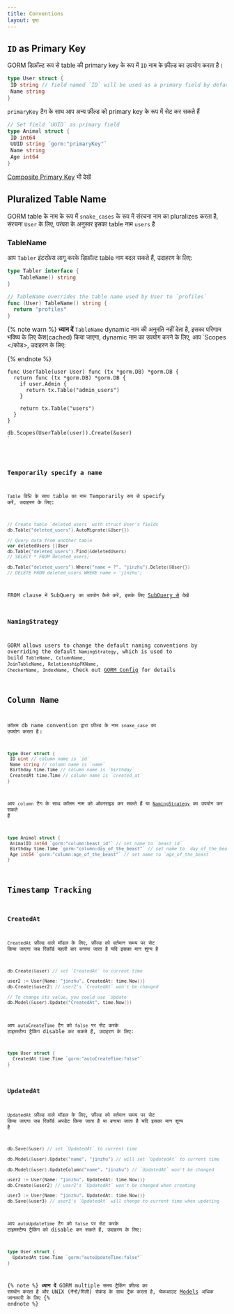 ```yaml
---
title: Conventions
layout: पृष्ठ
---
```


## `ID` as Primary Key

GORM डिफ़ॉल्ट रूप से table की primary key के रूप में `ID` नाम के फ़ील्ड का उपयोग करता है।

```go
type User struct {
 ID string // field named `ID` will be used as a primary field by default
 Name string
}
```

`primaryKey` टैग के साथ आप अन्य फ़ील्ड को primary key के रूप में सेट कर सकते हैं

```go
// Set field `UUID` as primary field
type Animal struct {
 ID int64
 UUID string `gorm:"primaryKey"`
 Name string
 Age int64
}
```

[Composite Primary Key](composite_primary_key.html) भी देखें

## Pluralized Table Name

GORM table के नाम के रूप में `snake_cases` के रूप में संरचना नाम का pluralizes करता है, संरचना `User` के लिए, परंपरा के अनुसार इसका table नाम `users` है

### TableName

आप `Tabler` इंटरफ़ेस लागू करके डिफ़ॉल्ट table नाम बदल सकते हैं, उदाहरण के लिए:

```go
type Tabler interface {
    TableName() string
}

// TableName overrides the table name used by User to `profiles`
func (User) TableName() string {
  return "profiles"
}
```

{% note warn %}
**ध्यान दें** `TableName` dynamic नाम की अनुमति नहीं देता है, इसका परिणाम भविष्य के लिए कैश(cached) किया जाएगा, dynamic नाम का उपयोग करने के लिए, आप `Scopes </कोड>, उदाहरण के लिए:
</p>

<p spaces-before="0">{% endnote %}</p>

<pre><code class="go">func UserTable(user User) func (tx *gorm.DB) *gorm.DB {
  return func (tx *gorm.DB) *gorm.DB {
    if user.Admin {
      return tx.Table("admin_users")
    }

    return tx.Table("users")
  }
}

db.Scopes(UserTable(user)).Create(&user)
`</pre>

### Temporarily specify a name

`Table` विधि के साथ table का नाम Temporarily रूप से specify करें, उदाहरण के लिए:

```go
// Create table `deleted_users` with struct User's fields
db.Table("deleted_users").AutoMigrate(&User{})

// Query data from another table
var deletedUsers []User
db.Table("deleted_users").Find(&deletedUsers)
// SELECT * FROM deleted_users;

db.Table("deleted_users").Where("name = ?", "jinzhu").Delete(&User{})
// DELETE FROM deleted_users WHERE name = 'jinzhu';
```

FROM clause में SubQuery का उपयोग कैसे करें, इसके लिए [SubQuery से](advanced_query.html#from_subquery) देखें

### <span id="naming_strategy">NamingStrategy</span>

GORM allows users to change the default naming conventions by overriding the default `NamingStrategy`, which is used to build `TableName`, `ColumnName`, `JoinTableName`, `RelationshipFKName`, `CheckerName`, `IndexName`, Check out [GORM Config](gorm_config.html#naming_strategy) for details

## Column Name

कॉलम db name convention द्वारा फ़ील्ड के नाम `snake_case` का उपयोग करता है।

```go
type User struct {
 ID uint // column name is `id`
 Name string // column name is `name`
 Birthday time.Time // column name is `birthday`
 CreatedAt time.Time // column name is `created_at`
}
```

आप `column` टैग के साथ कॉलम नाम को ओवरराइड कर सकते हैं या [`NamingStrategy`](#naming_strategy) का उपयोग कर सकते हैं

```go
type Animal struct {
 AnimalID int64 `gorm:"column:beast_id"` // set name to `beast_id`
 Birthday time.Time `gorm:"column:day_of_the_beast"` // set name to `day_of_the_beast`
 Age int64 `gorm:"column:age_of_the_beast"` // set name to `age_of_the_beast`
}
```

## Timestamp Tracking

### CreatedAt

`CreatedAt` फ़ील्ड वाले मॉडल के लिए, फ़ील्ड को वर्तमान समय पर सेट किया जाएगा जब रिकॉर्ड पहली बार बनाया जाता है यदि इसका मान शून्य है

```go
db.Create(&user) // set `CreatedAt` to current time

user2 := User{Name: "jinzhu", CreatedAt: time.Now()}
db.Create(&user2) // user2's `CreatedAt` won't be changed

// To change its value, you could use `Update`
db.Model(&user).Update("CreatedAt", time.Now())
```

आप `autoCreateTime` टैग को `false` पर सेट करके टाइमस्टैम्प ट्रैकिंग disable कर सकते हैं, उदाहरण के लिए:

```go
type User struct {
  CreatedAt time.Time `gorm:"autoCreateTime:false"`
}
```

### UpdatedAt

`UpdatedAt` फ़ील्ड वाले मॉडल के लिए, फ़ील्ड को वर्तमान समय पर सेट किया जाएगा जब रिकॉर्ड अपडेट किया जाता है या बनाया जाता है यदि इसका मान शून्य है

```go
db.Save(&user) // set `UpdatedAt` to current time

db.Model(&user).Update("name", "jinzhu") // will set `UpdatedAt` to current time

db.Model(&user).UpdateColumn("name", "jinzhu") // `UpdatedAt` won't be changed

user2 := User{Name: "jinzhu", UpdatedAt: time.Now()}
db.Create(&user2) // user2's `UpdatedAt` won't be changed when creating

user3 := User{Name: "jinzhu", UpdatedAt: time.Now()}
db.Save(&user3) // user3's `UpdatedAt` will change to current time when updating
```

आप `autoUpdateTime` टैग को `false` पर सेट करके टाइमस्टैम्प ट्रैकिंग को disable कर सकते हैं, उदाहरण के लिए:

```go
type User struct {
  UpdatedAt time.Time `gorm:"autoUpdateTime:false"`
}
```

{% note %}
**ध्यान दें** GORM multiple समय ट्रैकिंग फ़ील्ड का समर्थन करता है और UNIX (नैनो/मिली) सेकंड के साथ ट्रैक करता है, चेकआउट [Models](models.html#time_tracking) अधिक जानकारी के लिए
{% endnote %}
